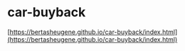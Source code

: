 # car-buyback
[https://bertasheugene.github.io/car-buyback/index.html](https://bertasheugene.github.io/car-buyback/index.html)

